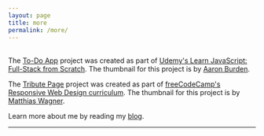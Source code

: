 ```yaml
---
layout: page
title: more
permalink: /more/
---
```


<br/>
The <a href="https://codepen.io/webdevholland/full/dyyqqJM">To-Do App</a> project was created as part of <a href="https://www.udemy.com/course/learn-javascript-full-stack-from-scratch/">Udemy's Learn JavaScript: Full-Stack from Scratch</a>. The thumbnail for this project is by <a href="https://unsplash.com/@aaronburden">Aaron Burden</a>.

The <a href="https://codepen.io/webdevholland/full/jWogPN">Tribute Page</a> project was created as part of <a href="https://www.freecodecamp.org/">freeCodeCamp's Responsive Web Design curriculum</a>. The thumbnail for this project is by <a href="https://unsplash.com/@matwag">Matthias Wagner</a>.

Learn more about me by reading my <a href="https://www.webdevholland.com/">blog</a>.
<br/>
<hr/>
<br/>
<span class="contacticon center">
	<a href="https://github.com/webdevholland"><i class="fa fa-github-square"></i></a>
	<a href="https://www.twitter.com/webdevholland"><i class="fa fa-twitter-square"></i></a>
</span>
